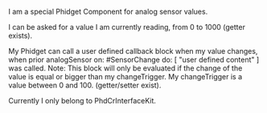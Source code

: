 I am a special Phidget Component for analog sensor values.

I can be asked for a value I am currently reading, from 0 to 1000 (getter exists).

My Phidget can call a user defined callback block when my value changes, when prior
	analogSensor on: #SensorChange do: [ "user defined content" ]
was called. Note: This block will only be evaluated if the change of the value is equal or bigger than my changeTrigger.
My changeTrigger is a value between 0 and 100. (getter/setter exist).

Currently I only belong to PhdCrInterfaceKit.